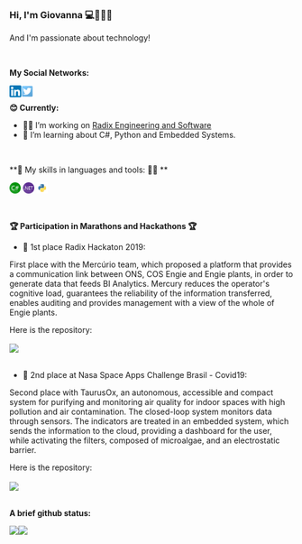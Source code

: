 ### Hi, I'm Giovanna 💻🎻😊🖖

And I'm passionate about technology!

<br />

**My Social Networks:**

<a href="https://www.linkedin.com/in/giovanna-anacleto/">
  <img align="left" alt="Giovanna Anacleto - Linkedin " width="21px" src="https://raw.githubusercontent.com/anacletogiovanna/anacletogiovanna/master/images/linkedin.png" />
</a>

<a href="https://twitter.com/batalhanacleto">
  <img align="left" alt="Giovanna Anacleto - Twitter " width="21px" src="https://raw.githubusercontent.com/anacletogiovanna/anacletogiovanna/master/images/twitter.png" />
</a>

<br />

**😊 Currently:**

- 👩‍💻 I’m working on <a href="http://www.radixeng.com.br/">Radix Engineering and Software</a>
- 📖 I’m learning about C#, Python and Embedded Systems.

<br />

**💪 My skills in languages ​​and tools: 🏋️‍♀️ **


<code><img height="20" src="https://raw.githubusercontent.com/github/explore/80688e429a7d4ef2fca1e82350fe8e3517d3494d/topics/csharp/csharp.png"></code> 
<code><img height="20" src="https://raw.githubusercontent.com/github/explore/80688e429a7d4ef2fca1e82350fe8e3517d3494d/topics/dotnet/dotnet.png"></code>
<code><img height="20" src="https://raw.githubusercontent.com/github/explore/5c058a388828bb5fde0bcafd4bc867b5bb3f26f3/topics/python/python.png"></code>

<br />

**🏆 Participation in Marathons and Hackathons 🏆**
- 🥇 1st place Radix Hackaton 2019:

First place with the Mercúrio team, which proposed a platform that provides a communication link between ONS, COS Engie and Engie plants, in order to generate data that feeds BI Analytics. Mercury reduces the operator's cognitive load, guarantees the reliability of the information transferred, enables auditing and provides management with a view of the whole of Engie plants.

Here is the repository:

<a href="https://github.com/anacletogiovanna/Dashboard_Engie">
  <img align="center" src="https://github-readme-stats.vercel.app/api/pin/?username=anacletogiovanna&repo=Dashboard_Engie&theme=onedark" />
</a>  

<br />
<br />

- 🥈 2nd place at Nasa Space Apps Challenge Brasil - Covid19:

Second place with TaurusOx, an autonomous, accessible and compact system for purifying and monitoring air quality for indoor spaces with high pollution and air contamination. The closed-loop system monitors data through sensors. The indicators are treated in an embedded system, which sends the information to the cloud, providing a dashboard for the user, while activating the filters, composed of microalgae, and an electrostatic barrier.

Here is the repository:

<a href="https://github.com/anacletogiovanna/taurusox">
  <img align="center" src="https://github-readme-stats.vercel.app/api/pin/?username=anacletogiovanna&repo=taurusox&theme=onedark" />
</a>  

<br />
<br />

**A brief github status:** 

<a href="https://github.com/anuraghazra/github-readme-stats">
  <img align="left" src="https://github-readme-stats.vercel.app/api/top-langs/?username=anacletogiovanna&hide=javascript,html,css&theme=onedark" />
</a>

<a href="https://github.com/anuraghazra/github-readme-stats">
  <img align="left" src="https://github-readme-stats.vercel.app/api?username=anacletogiovanna&show_icons=true&theme=onedark" />
</a>

